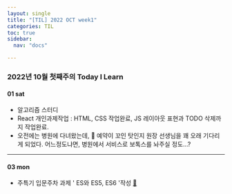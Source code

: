```yaml
---
layout: single
title: "[TIL] 2022 OCT week1"
categories: TIL
toc: true
sidebar:
  nav: "docs"

---
```


### 2022년 10월 첫째주의 Today I Learn

#### 01 sat

- 알고리즘 스터디
- React 개인과제작업 : HTML, CSS 작업완료, JS 레이아웃 표현과 TODO 삭제까지 작업완료.
- 오전에는 병원에 다녀왔는데, 💉 예약이 꼬인 탓인지 원장 선생님을 꽤 오래 기다리게 되었다. 어느정도냐면, 병원에서 서비스로 보톡스를 놔주실 정도...? 

---

#### 03 mon

- 주특기 입문주차 과제 ' ES와 ES5, ES6  '작성  [📒](/javascript/js-homework)
